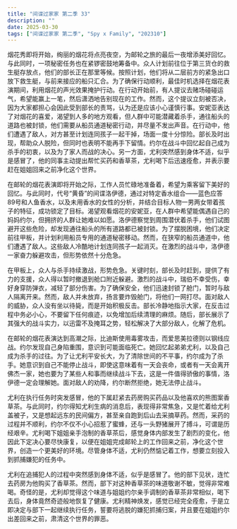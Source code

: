 ```yaml
---
title: "间谍过家家 第二季 33"
description: ""
date: 2025-03-30
tags: ["间谍过家家 第二季", "Spy x Family", "202310"]
---
```


烟花秀即将开始，绚丽的烟花将点亮夜空，为邮轮之旅的最后一夜增添美好回忆。与此同时，一项秘密任务也在紧锣密鼓地筹备中。众人计划前往位于第三货仓的救生艇存放点，他们的部长正在那里等候。按照计划，他们将从二层前方的紧急出口放下救生艇，与前来接应的船只汇合。为了确保行动顺利，最佳时机选择在烟花表演期间，利用烟花的声光效果掩护行动。在行动开始前，有人提议去赌场碰碰运气，希望能赢上一笔，然后潇洒地告别现在的工作。然而，这个提议立刻被否决，因为大家都担心会因此受到部长的责骂，认为还是应该小心谨慎行事。安妮亚表达了对烟花的喜爱，渴望到人多的地方观看，但人群中可能潜藏着杀手，通往船头的道路也被封锁，他们需要从船员通道秘密行动，并尽量不发出声音。在行动中，他们遭遇了敌人，对方甚至计划连同孩子一起干掉，场面一度十分惊险。部长及时出现，帮助众人脱险，但同时也表明不能再手下留情。约尔在战斗中回忆起自己成为杀手的初衷，以及为了家人而战的决心。另一方面，尤利突然感到身体不适，似乎是感冒了，他的同事主动提出帮忙买药和香草茶，尤利喝下后迅速痊愈，并表示要赶在姐姐回来之前净化这个世界。

在邮轮的烟花表演即将开始之际，工作人员忙碌地准备着，希望为乘客留下美好的回忆。与此同时，代号“黄昏”的间谍洛伊德，通过对特定香水组合——蓝色应答89号和人鱼香水，以及未用香水的女性的分析，并结合目标人物一男两女带着孩子的特征，成功锁定了目标。渴望观看烟花的安妮亚，在人群中希望能偶遇自己的妈妈约尔，但拥挤的人群让她难以如愿。洛伊德察觉到周围潜伏着杀手，他们试图避开这些危险，却发现通往船头的所有道路都已被封锁。为了摆脱困境，他们决定前往甲板，并计划利用船员专用的通道秘密移动。然而，在狭窄的船员通道中，他们遭遇了敌人。这些敌人冷酷地计划连同孩子一起消灭。在激烈的战斗中，洛伊德一家奋力躲避攻击，但形势依然十分危急。

在甲板上，众人与杀手持续激战，形势危急。关键时刻，部长及时赶到，提供了有力的支援，众人得以暂时撤退到舱口附近躲避。激烈的战斗中，瑞伯不幸受伤，幸好身穿防弹衣，减轻了部分伤害。为了确保安全，他们迅速封锁了舱门，暂时与敌人隔离开来。然而，敌人并未放弃，扬言要炸毁舱门，将他们一网打尽。面对敌人的威胁，众人没有坐以待毙，而是开始积极反击。部长冷静地指示大家，在反击过程中务必小心，不要留下任何痕迹，以免增加后续清理的麻烦。随后，部长展示了其强大的战斗实力，以迅雷不及掩耳之势，轻松解决了大部分敌人，化解了危机。

在邮轮的烟花表演达到高潮之际，比迪斯使用毒雾攻击，而爱思美拉德则以钢线应战。约尔发现自己身陷重围，意识到可能面临死亡。她回忆起弟弟尤利，以及自己成为杀手的过往。为了让尤利平安长大，为了清除世间的不平事，约尔成为了杀手。她意识到自己不能停止战斗，即使这意味着有一天会丧命，或者有一天会离开佛杰一家，她也要为了某些人和事而继续战斗下去，这是一件值得骄傲的事情，洛伊德一定会理解她。面对敌人的劝降，约尔断然拒绝，她无法停止战斗。

尤利在执行任务时突发感冒，他的下属赶紧去药房购买药品以及他喜欢的熊图案香草茶。与此同时，约尔得知尤利生病的消息后，表现得非常焦急，又是忙着给尤利盖被子，又是想起远东的民间偏方，甚至亲自跑到后山去采摘草药。然而，采药的过程并不顺利，约尔不仅不小心招惹了蜜蜂，还与一头野猪展开了搏斗，可谓是历经艰辛。尤利喝下姐姐亲手泡制的香草茶后，感觉身体内部发生了剧烈的变化，他因此下定决心要尽快康复，以便在姐姐完成邮轮上的工作回来之前，净化这个世界，创造一个更美好的环境。尽管身体不适，尤利仍然惦记着工作，想要立刻投入到抓捕嫌犯的任务中。

尤利在追捕犯人的过程中突然感到身体不适，似乎是感冒了。他的部下见状，连忙去药房为他购买了香草茶。然而，部下对这种香草茶的味道敬谢不敏，觉得非常难喝。奇怪的是，尤利却觉得这个味道与姐姐约尔亲手调制的香草茶非常相似，喝下去后，身体竟然奇迹般地恢复了健康。尤利精神焕发，感觉已经完全痊愈，于是立即决定与部下一起继续执行任务，誓要将逃脱的嫌犯抓捕归案，并且要在姐姐约尔出差回来之前，肃清这个世界的罪恶。